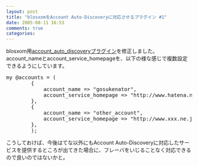 ```yaml
---
layout: post
title: "blosxomをAccount Auto-Discoveryに対応させるプラグイン #1"
date: 2005-08-11 16:53
comments: true
categories: 
---
```

<p class="entryBody">
blosxom用<a href="http://mizzy.org/archives/account_auto_discovery" target="blank">account_auto_discoveryプラグイン</a>を修正しました。account_nameとaccount_service_homepageを、以下の様な感じで複数設定できるようにしています。
</p>

<pre class="code">
my @accounts = (
		{
		    account_name =&gt; "gosukenator",
		    account_service_homepage =&gt; "http://www.hatena.ne.jp/",
		},
		{
		    account_name =&gt; "other_account",
		    account_service_homepage =&gt; "http://www.xxx.ne.jp/",
		},
		);
</pre>

<p class="entryBody">
こうしておけば、今後はてな以外にもAccount Auto-Discoveryに対応したサービスを提供するところが出てきた場合に、フレーバをいじることなく対応できるので良いのではないかと。
</p>
